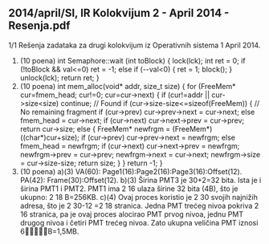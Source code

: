 2014/april/SI, IR Kolokvijum 2 - April 2014 - Resenja.pdf
--------------------------------------------------------------------------------


1/1 
Rešenja zadataka za drugi kolokvijum iz 
Operativnih sistema 1 
April 2014. 
1. (10 poena) 
int Semaphore::wait (int toBlock) { 
  lock(lck); 
  int ret = 0; 
  if (!toBlock && val<=0) 
    ret = -1; 
  else 
    if (--val<0) { 
      ret = 1; 
      block(); 
    } 
  unlock(lck); 
  return ret; 
} 
2. (10 poena) 
int mem_alloc(void* addr, size_t size) { 
  for (FreeMem* cur=fmem_head; cur!=0; cur=cur->next) { 
    if (cur!=addr || cur->size<size) continue; 
    // Found 
    if (cur->size-size<=sizeof(FreeMem)) { 
      // No remaining fragment 
      if (cur->prev) cur->prev->next = cur->next; 
      else fmem_head = cur->next; 
      if (cur->next) cur->next->prev = cur->prev; 
      return cur->size; 
    else { 
      FreeMem* newfrgm = (FreeMem*)((char*)cur+size); 
      if (cur->prev) cur->prev->next = newfrgm; 
      else fmem_head = newfrgm; 
      if (cur->next) cur->next->prev = newfrgm; 
      newfrgm->prev = cur->prev; 
      newfrgm->next = cur->next; 
      newfrgm->size = cur->size-size; 
      return size; 
    } 
  } 
  return -1; 
}  
3. (10 poena) 
a)(3) VA(60): Page1(16):Page2(16):Page3(16):Offset(12). 
PA(42): Frame(30):Offset(12). 
b)(3) Širina PMT3 je 30+2=32 bita. Ista je i širina PMT1 i PMT2. 
 PMT1 ima 2
16
 ulaza širine 32 bita (4B), što je ukupno: 2
18
B=256KB. 
c)(4) Ovaj proces koristio je 2
30
 svojih najnižih adresa, što je 2
30-12
=2
18
 stranica. Jedna PMT 
trećeg nivoa pokriva 2
16
 stranica, pa je ovaj proces alocirao PMT prvog nivoa, jednu PMT 
drugog nivoa i četiri PMT trećeg nivoa. Zato ukupna veličina PMT iznosi 6B=1,5MB. 